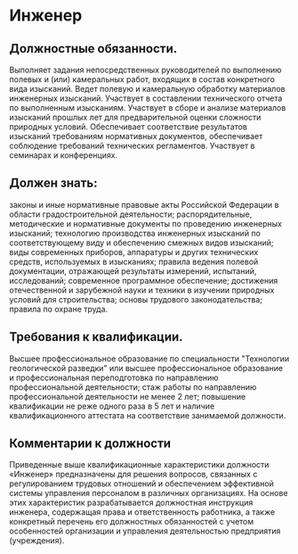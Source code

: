 # Инженер

## Должностные обязанности.
Выполняет задания непосредственных руководителей
по выполнению полевых и (или) камеральных работ, входящих в состав конкретного
вида изысканий. Ведет полевую и камеральную обработку материалов инженерных
изысканий. Участвует в составлении технического отчета по выполненным
изысканиям. Участвует в сборе и анализе материалов изысканий прошлых лет для
предварительной оценки сложности природных условий. Обеспечивает соответствие
результатов изысканий требованиям нормативных документов, обеспечивает
соблюдение требований технических регламентов. Участвует в семинарах и
конференциях.

## Должен знать:
законы и иные нормативные правовые акты Российской Федерации
в области градостроительной деятельности; распорядительные, методические и
нормативные документы по проведению инженерных изысканий; технологию
производства инженерных изысканий по соответствующему виду и обеспечению
смежных видов изысканий; виды современных приборов, аппаратуры и других
технических средств, используемых в изысканиях; правила ведения полевой
документации, отражающей результаты измерений, испытаний, исследований;
современное программное обеспечение; достижения отечественной и зарубежной
науки и техники в изучении природных условий для строительства; основы
трудового законодательства; правила по охране труда.

## Требования к квалификации.
Высшее профессиональное образование по
специальности "Технологии геологической разведки" или высшее профессиональное
образование и профессиональная переподготовка по направлению профессиональной
деятельности; стаж работы по направлению профессиональной деятельности не
менее 2 лет; повышение квалификации не реже одного раза в 5 лет и наличие
квалификационного аттестата на соответствие занимаемой должности.

## Комментарии к должности

Приведенные выше квалификационные характеристики должности «Инженер»
предназначены для решения вопросов, связанных с регулированием трудовых
отношений и обеспечением эффективной системы управления персоналом в различных
организациях. На основе этих характеристик разрабатывается должностная
инструкция инженера, содержащая права и ответственность работника, а также
конкретный перечень его должностных обязанностей с учетом особенностей
организации и управления деятельностью предприятия (учреждения).

